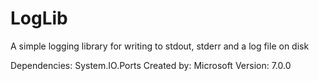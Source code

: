 # LogLib
A simple logging library for writing to stdout, stderr and a log file on disk

Dependencies: 
    System.IO.Ports
        Created by: Microsoft
        Version: 7.0.0
